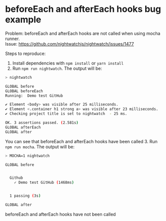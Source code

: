 # beforeEach and afterEach hooks bug example

Problem: beforeEach and afterEach hooks are not called when using mocha runner.  
Issue: https://github.com/nightwatchjs/nightwatch/issues/1477

Steps to reproduce:
1. Install dependencies with `npm install` or `yarn install`
2. Run `npm run nightwatch`. The output will be:
```bash
> nightwatch

GLOBAL before
GLOBAL beforeEach
Running:  Demo test GitHub

✔ Element <body> was visible after 25 milliseconds.
✔ Element <.container h1 strong a> was visible after 23 milliseconds.
✔ Checking project title is set to nightwatch  - 25 ms.

OK. 3 assertions passed. (2.581s)
GLOBAL afterEach
GLOBAL after
```
You can see that beforeEach and afterEach hooks have been called
3. Run `npm run mocha`. The output will be:

```bash
> MOCHA=1 nightwatch

GLOBAL before


  Github
    ✓ Demo test GitHub (1468ms)


  1 passing (3s)

GLOBAL after
```
beforeEach and afterEach hooks have not been called
